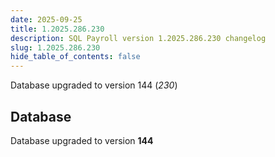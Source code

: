 ```yaml
---
date: 2025-09-25
title: 1.2025.286.230
description: SQL Payroll version 1.2025.286.230 changelog
slug: 1.2025.286.230
hide_table_of_contents: false
---
```


Database upgraded to version 144 (*230*)

<!-- truncate -->

## Database

Database upgraded to version **144**
